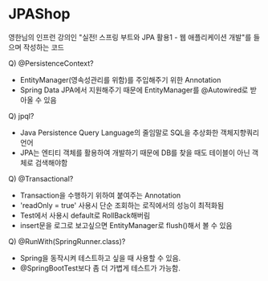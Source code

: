 # JPAShop
영한님의 인프런 강의인 "실전! 스프링 부트와 JPA 활용1 - 웹 애플리케이션 개발"를 들으며 작성하는 코드   

Q) @PersistenceContext?    
- EntityManager(영속성관리를 위함)를 주입해주기 위한 Annotation  
- Spring Data JPA에서 지원해주기 때문에 EntityManager를 @Autowired로 받아올 수 있음 

Q) jpql?
- Java Persistence Query Language의 줄임말로 SQL을 추상화한 객체지향쿼리 언어
- JPA는 엔티티 객체를 활용하여 개발하기 때문에 DB를 찾을 때도 테이블이 아닌 객체로 검색해야함

Q) @Transactional?
- Transaction을 수행하기 위하여 붙여주는 Annotation
- 'readOnly = true' 사용시 단순 조회하는 로직에서의 성능이 최적화됨
- Test에서 사용시 default로 RollBack해버림
- insert문을 로그로 보고싶으면 EntityManager로 flush()해서 볼 수 있음

Q) @RunWith(SpringRunner.class)?
- Spring을 동작시켜 테스트하고 싶을 때 사용할 수 있음.
- @SpringBootTest보다 좀 더 가볍게 테스트가 가능함.